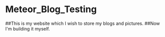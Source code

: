 # Meteor_Blog_Testing

##This is my website which I wish to store my blogs and pictures.
##Now I'm building it myself.
